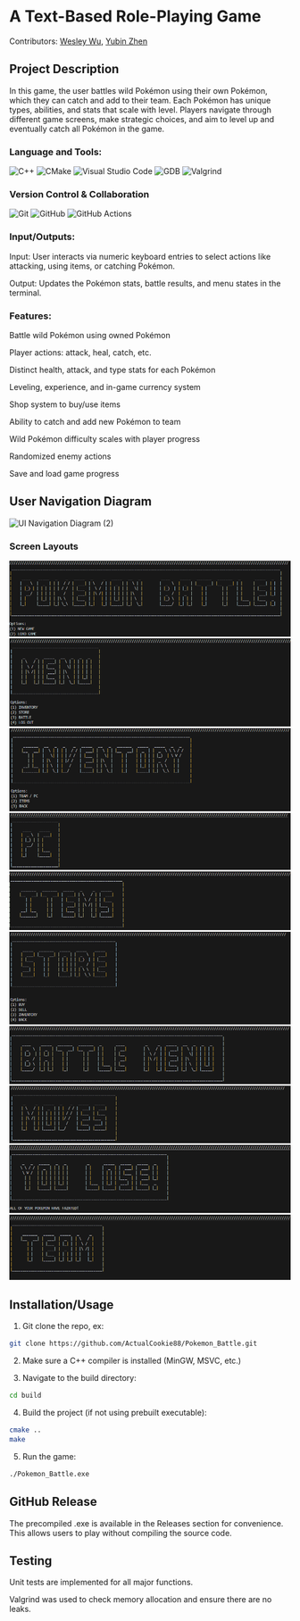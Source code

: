 # A Text-Based Role-Playing Game
Contributors: [Wesley Wu](https://github.com/xxiyun), [Yubin Zhen](https://github.com/yubinzhen)

## Project Description

In this game, the user battles wild Pokémon using their own Pokémon, which they can catch and add to their team. Each Pokémon has unique types, abilities, and stats that scale with level. Players navigate through different game screens, make strategic choices, and aim to level up and eventually catch all Pokémon in the game.

### Language and Tools:
![C++](https://img.shields.io/badge/C++-00599C?style=for-the-badge&logo=cplusplus&logoColor=white)
![CMake](https://img.shields.io/badge/CMake-064F8C?style=for-the-badge&logo=cmake&logoColor=white)
![Visual Studio Code](https://img.shields.io/badge/VSCode-007ACC?style=for-the-badge&logo=visualstudiocode&logoColor=white)
![GDB](https://img.shields.io/badge/GDB-900C3F?style=for-the-badge&logo=gnu&logoColor=white)
![Valgrind](https://img.shields.io/badge/Valgrind-6C3483?style=for-the-badge&logo=valgrind&logoColor=white)
### Version Control & Collaboration
![Git](https://img.shields.io/badge/Git-F05032?style=for-the-badge&logo=git&logoColor=white)
![GitHub](https://img.shields.io/badge/GitHub-181717?style=for-the-badge&logo=github&logoColor=white)
![GitHub Actions](https://img.shields.io/badge/GitHub_Actions-2088FF?style=for-the-badge&logo=github-actions&logoColor=white)


### Input/Outputs:
Input: User interacts via numeric keyboard entries to select actions like attacking, using items, or catching Pokémon.

Output: Updates the Pokémon stats, battle results, and menu states in the terminal.


### Features:
Battle wild Pokémon using owned Pokémon

Player actions: attack, heal, catch, etc.

Distinct health, attack, and type stats for each Pokémon

Leveling, experience, and in-game currency system

Shop system to buy/use items

Ability to catch and add new Pokémon to team

Wild Pokémon difficulty scales with player progress

Randomized enemy actions

Save and load game progress

## User Navigation Diagram

![UI Navigation Diagram (2)](https://github.com/user-attachments/assets/2a2a3c0d-61b4-437e-95d1-6f6e06da0a94)


### Screen Layouts

![Main Screen](assets/ss1.png)
![Menu](assets/ss2.png)
![Inventory](assets/ss3.png)
![PC](assets/ss4.png)
![Items](assets/ss5.png)
![Store](assets/ss6.png)
![Battle Menu](assets/ss7.png)
![Moves](assets/ss8.png)
![Lose Screen](assets/ss9.png)
![Team](assets/ss10.png)


 ## Installation/Usage

1. Git clone the repo, ex:
```bash
git clone https://github.com/ActualCookie88/Pokemon_Battle.git
```

2. Make sure a C++ compiler is installed (MinGW, MSVC, etc.)

3. Navigate to the build directory:
```bash
cd build
```

4. Build the project (if not using prebuilt executable):
```bash
cmake ..
make
```

5. Run the game:
```bash
./Pokemon_Battle.exe
```

 ## GitHub Release
The precompiled .exe is available in the Releases section for convenience. This allows users to play without compiling the source code.
 
 ## Testing
Unit tests are implemented for all major functions.

Valgrind was used to check memory allocation and ensure there are no leaks.
 
